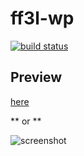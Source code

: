 # ff3l-wp

[![build status](https://git.beryju.org/ci/projects/4/status.png?ref=master)](https://git.beryju.org/ci/projects/4?ref=master)

## Preview

[here](https://intern.ff3l.net/)

** or **

![screenshot](https://git.beryju.org/jens/ff3l-wp/raw/master/screenshot_normal.png)